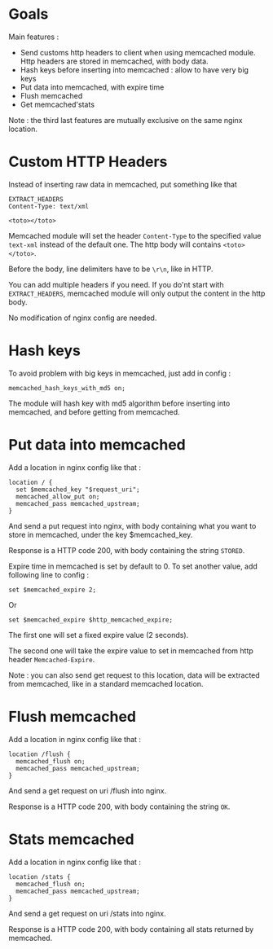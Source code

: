 Goals
===

Main features : 

* Send customs http headers to client when using memcached module. Http headers are stored in memcached, with body data.
* Hash keys before inserting into memcached : allow to have very big keys
* Put data into memcached, with expire time
* Flush memcached
* Get memcached'stats

Note : the third last features are mutually exclusive on the same nginx location.

Custom HTTP Headers
===

Instead of inserting raw data in memcached, put something like that

    EXTRACT_HEADERS
    Content-Type: text/xml
    
    <toto></toto>

Memcached module will set the header `Content-Type` to the specified value `text-xml` instead of the default one.
The http body will contains `<toto></toto>`.

Before the body, line delimiters have to be `\r\n`, like in HTTP.

You can add multiple headers if you need.
If you do'nt start with `EXTRACT_HEADERS`, memcached module will only output the content in the http body. 

No modification of nginx config are needed.

Hash keys
===

To avoid problem with big keys in memcached, just add in config :

    memcached_hash_keys_with_md5 on;
    
The module will hash key with md5 algorithm before inserting into memcached, and before getting from memcached.

Put data into memcached
===

Add a location in nginx config like that :

    location / {
      set $memcached_key "$request_uri";
      memcached_allow_put on;
      memcached_pass memcached_upstream;
    }
    
And send a put request into nginx, with body containing what you want to store in memcached, under the key $memcached_key.

Response is a HTTP code 200, with body containing the string `STORED`.

Expire time in memcached is set by default to 0.
To set another value, add following line to config :

    set $memcached_expire 2;

Or 

    set $memcached_expire $http_memcached_expire;

The first one will set a fixed expire value (2 seconds).

The second one will take the expire value to set in memcached from http header `Memcached-Expire`.
    
Note : you can also send get request to this location, data will be extracted from memcached, like in a standard memcached location.

Flush memcached
===

Add a location in nginx config like that :
    
    location /flush {
      memcached_flush on;
      memcached_pass memcached_upstream;
    }

And send a get request on uri /flush into nginx.

Response is a HTTP code 200, with body containing the string `OK`.

Stats memcached
===

Add a location in nginx config like that :

    location /stats {
      memcached_flush on;
      memcached_pass memcached_upstream;
    }

And send a get request on uri /stats into nginx.

Response is a HTTP code 200, with body containing all stats returned by memcached.

